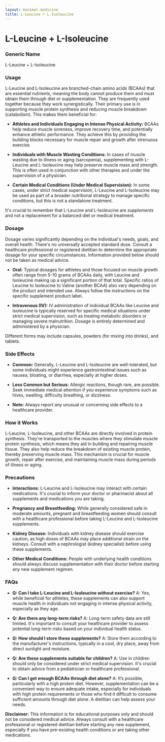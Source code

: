 ```yaml
---
layout: minimal-medicine
title: L-Leucine + L-Isoleucine
---
```


# L-Leucine + L-Isoleucine
### Generic Name
L-Leucine + L-Isoleucine

### Usage

L-Leucine and L-Isoleucine are branched-chain amino acids (BCAAs) that are essential nutrients, meaning the body cannot produce them and must obtain them through diet or supplementation.  They are frequently used together because they work synergistically.  Their primary use is in supporting muscle protein synthesis and reducing muscle breakdown (catabolism). This makes them beneficial for:

* **Athletes and Individuals Engaging in Intense Physical Activity:** BCAAs help reduce muscle soreness, improve recovery time, and potentially enhance athletic performance.  They achieve this by providing the building blocks necessary for muscle repair and growth after strenuous exercise.

* **Individuals with Muscle Wasting Conditions:**  In cases of muscle wasting due to illness or aging (sarcopenia), supplementing with L-Leucine and L-Isoleucine may help preserve muscle mass and strength.  This is often used in conjunction with other therapies and under the supervision of a physician.

* **Certain Medical Conditions (Under Medical Supervision):**  In some cases, under strict medical supervision, L-Leucine and L-Isoleucine may be used as part of a broader nutritional strategy to manage specific conditions, but this is not a standalone treatment.

It's crucial to remember that L-Leucine and L-Isoleucine are *supplements* and not a replacement for a balanced diet or medical treatment.

### Dosage

Dosage varies significantly depending on the individual's needs, goals, and overall health. There's no universally accepted standard dose.  Consult a healthcare professional or registered dietitian to determine the appropriate dosage for your specific circumstances.  Information provided below should not be taken as medical advice.

* **Oral:**  Typical dosages for athletes and those focused on muscle growth often range from 5-10 grams of BCAAs daily, with Leucine and Isoleucine making up a significant portion of that total.  Specific ratios of Leucine to Isoleucine to Valine (another BCAA) also vary depending on the product and intended use.  Always follow the instructions on the specific supplement product label.

* **Intravenous (IV):** IV administration of individual BCAAs like Leucine and Isoleucine is typically reserved for specific medical situations under strict medical supervision, such as treating metabolic disorders or managing severe malnutrition.  Dosage is entirely determined and administered by a physician.


Different forms may include capsules, powders (for mixing into drinks), and tablets.

### Side Effects

* **Common:** Generally, L-Leucine and L-Isoleucine are well-tolerated, but some individuals might experience gastrointestinal issues such as nausea, bloating, or diarrhea, especially at higher doses.

* **Less Common but Serious:** Allergic reactions, though rare, are possible.  Seek immediate medical attention if you experience symptoms such as hives, swelling, difficulty breathing, or dizziness.

* **Note:**  Always report any unusual or concerning side effects to a healthcare provider.


### How it Works

L-Leucine, L-Isoleucine, and other BCAAs are directly involved in protein synthesis.  They're transported to the muscles where they stimulate muscle protein synthesis, which means they aid in building and repairing muscle tissue.  They also help reduce the breakdown of existing muscle protein, thereby preserving muscle mass.  This mechanism is crucial for muscle growth, repair after exercise, and maintaining muscle mass during periods of illness or aging.


### Precautions

* **Interactions:**  L-Leucine and L-Isoleucine may interact with certain medications.  It's crucial to inform your doctor or pharmacist about all supplements and medications you are taking.

* **Pregnancy and Breastfeeding:**  While generally considered safe in moderate amounts, pregnant and breastfeeding women should consult with a healthcare professional before taking L-Leucine and L-Isoleucine supplements.

* **Kidney Disease:**  Individuals with kidney disease should exercise caution, as high doses of BCAAs may place additional strain on the kidneys. Consult with a nephrologist (kidney specialist) before using these supplements.

* **Other Medical Conditions:** People with underlying health conditions should always discuss supplementation with their doctor before starting any new supplement regimen.


### FAQs

* **Q: Can I take L-Leucine and L-Isoleucine without exercise?** A: Yes, while beneficial for athletes, these supplements can also support muscle health in individuals not engaging in intense physical activity, especially as they age.

* **Q: Are there any long-term risks?** A: Long-term safety data are still limited. It's important to consult your healthcare provider to assess potential long-term risks based on your individual health status.

* **Q: How should I store these supplements?** A: Store them according to the manufacturer's instructions, typically in a cool, dry place, away from direct sunlight and moisture.

* **Q: Are these supplements suitable for children?** A:  Use in children should only be considered under strict medical supervision.  It's crucial to obtain advice from a pediatrician or healthcare professional.

* **Q: Can I get enough BCAAs through diet alone?** A:  It’s possible, particularly with a high protein diet. However, supplementation can be a convenient way to ensure adequate intake, especially for individuals with high protein requirements or those who find it difficult to consume sufficient amounts through diet alone.  A dietitian can help assess your needs.

**Disclaimer:**  This information is for educational purposes only and should not be considered medical advice.  Always consult with a healthcare professional or registered dietitian before starting any new supplement, especially if you have pre-existing health conditions or are taking other medications.
